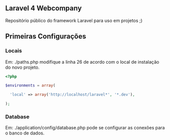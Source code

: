 ## Laravel 4 Webcompany

Repositório público do framework Laravel para uso em projetos ;)

## Primeiras Configurações

### Locais

Em: ./paths.php modifique a linha 26 de acordo com o local de instalação do novo projeto.

```php
<?php

$environments = array(

  'local' => array('http://localhost/laravel*', '*.dev'),

);

```

### Database

Em: ./application/config/database.php pode se configurar as conexões para o banco de dados.
